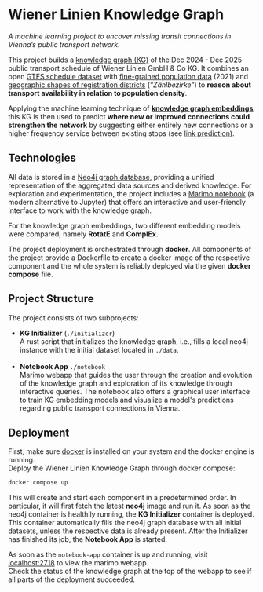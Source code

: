 # Wiener Linien Knowledge Graph

_A machine learning project to uncover missing transit connections in Vienna’s public transport network._

This project builds a [knowledge graph (KG)](https://en.wikipedia.org/wiki/Knowledge_graph) of the Dec 2024 - Dec 2025 public
transport schedule of Wiener Linien GmbH & Co KG. It combines an open [GTFS schedule dataset](https://www.data.gv.at/katalog/datasets/ab4a73b6-1c2d-42e1-b4d9-049e04889cf0)
with [fine-grained population data](https://www.data.gv.at/katalog/datasets/09e70f89-cadf-4a3b-a29a-2b3f3c6cbd71) (2021) and [geographic shapes of registration districts](https://www.data.gv.at/katalog/datasets/e4079286-310c-435a-af2d-64604ba9ade5) (_“Zählbezirke”_)
to **reason about transport availability in relation to population density**.

Applying the machine learning technique of [**knowledge graph embeddings**](https://en.wikipedia.org/wiki/Knowledge_graph_embedding),
this KG is then used to predict **where new or improved connections could strengthen the network** by suggesting either entirely new connections
or a higher frequency service between existing stops (see [link prediction](https://en.wikipedia.org/wiki/Link_prediction)).

## Technologies

All data is stored in a [Neo4j graph database](https://neo4j.com), providing a unified representation of the aggregated
data sources and derived knowledge. For exploration and experimentation, the project includes a [Marimo notebook](https://marimo.io)
(a modern alternative to Jupyter) that offers an interactive and user-friendly interface to work with the knowledge graph.

For the knowledge graph embeddings, two different embedding models were compared, namely **RotatE** and **ComplEx**.

The project deployment is orchestrated through **docker**. All components of the project provide a Dockerfile
to create a docker image of the respective component and the whole system is reliably deployed via the given
**docker compose** file.

## Project Structure

The project consists of two subprojects:
- **KG Initializer** (`./initializer`)  
A rust script that initializes the knowledge graph, i.e., fills a local neo4j instance with the initial dataset
located in `./data`.</br></br>
- **Notebook App** `./notebook`  
Marimo webapp that guides the user through the creation and evolution of the knowledge graph and exploration
of its knowledge through interactive queries. The notebook also offers a graphical user interface to train KG
embedding models and visualize a model's predictions regarding public transport connections in Vienna.

## Deployment

First, make sure [docker](https://www.docker.com) is installed on your system and the docker engine is running.  
Deploy the Wiener Linien Knowledge Graph through docker compose:

```sh
docker compose up
```

This will create and start each component in a predetermined order. In particular, it will first fetch the latest
**neo4j** image and run it. As soon as the neo4j container is healthily running, the **KG Initializer** container is deployed.
This container automatically fills the neo4j graph database with all initial datasets, unless the respective data is
already present. After the Initializer has finished its job, the **Notebook App** is started.

As soon as the `notebook-app` container is up and running, visit [localhost:2718](https://localhost:2718) to view
the marimo webapp.  
Check the status of the knowledge graph at the top of the webapp to see if all parts of the
deployment succeeded.